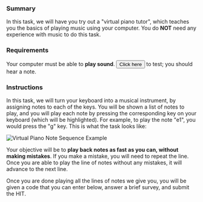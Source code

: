### Summary

In this task, we will have you try out a "virtual piano tutor", which teaches you the basics of playing music using your computer. You do **NOT** need any experience with music to do this task.

### Requirements

Your computer must be able to **play sound**. <button onclick="testPlayNote()">Click here</button> to test; you should hear a note. <audio id="testNote" src="//pianotutor.herokuapp.com/piano/Piano.ff.C4.m4a" style="display: none"></audio>

### Instructions

In this task, we will turn your keyboard into a musical instrument, by assigning notes to each of the keys.
You will be shown a list of notes to play, and you will play each note by pressing the corresponding key on your keyboard (which will be highlighted). For example, to play the note "e1", you would press the "g" key.
This is what the task looks like:

![Virtual Piano Note Sequence Example](//pianotutor.herokuapp.com/anim.gif)

Your objective will be to **play back notes as fast as you can, without making mistakes**. If you make a mistake, you will need to repeat the line. Once you are able to play the line of notes without any mistakes, it will advance to the next line.

Once you are done playing all the lines of notes we give you, you will be given a code that you can enter below, answer a brief survey, and submit the HIT.
